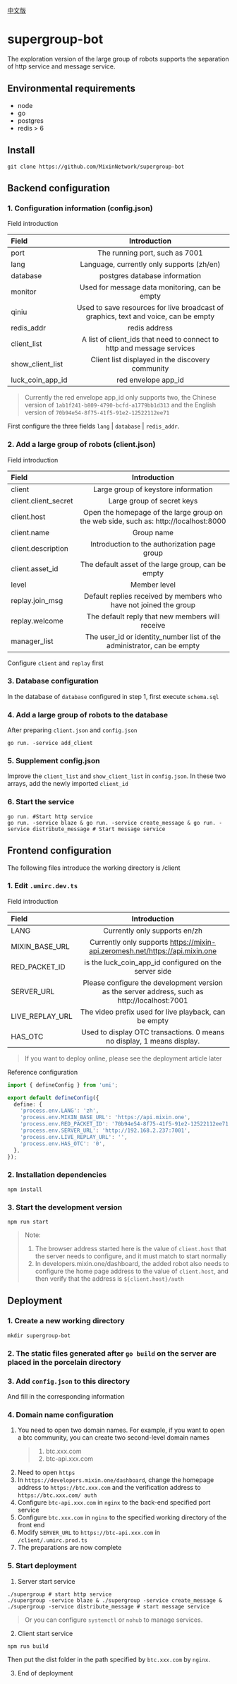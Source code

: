[中文版](README.zh-CN.md)

# supergroup-bot

The exploration version of the large group of robots supports the separation of http service and message service.

## Environmental requirements

- node
- go
- postgres
- redis > 6

## Install

```shell
git clone https://github.com/MixinNetwork/supergroup-bot
```

## Backend configuration

### 1. Configuration information (config.json)

Field introduction

| Field            |                                    Introduction                                     |
| :--------------- | :---------------------------------------------------------------------------------: |
| port             |                           The running port, such as 7001                            |
| lang             |                      Language, currently only supports (zh/en)                      |
| database         |                            postgres database information                            |
| monitor          |                   Used for message data monitoring, can be empty                    |
| qiniu            | Used to save resources for live broadcast of graphics, text and voice, can be empty |
| redis_addr       |                                    redis address                                    |
| client_list      |       A list of client_ids that need to connect to http and message services        |
| show_client_list |                  Client list displayed in the discovery community                   |
| luck_coin_app_id |                                 red envelope app_id                                 |

> Currently the red envelope app_id only supports two, the Chinese version of `1ab1f241-b809-4790-bcfd-a1779bb1d313` and the English version of `70b94e54-8f75-41f5-91e2-12522112ee71`

First configure the three fields `lang` | `database` | `redis_addr`.

### 2. Add a large group of robots (client.json)

Field introduction

| Field                |                                     Introduction                                     |
| :------------------- | :----------------------------------------------------------------------------------: |
| client               |                         Large group of keystore information                          |
| client.client_secret |                              Large group of secret keys                              |
| client.host          | Open the homepage of the large group on the web side, such as: http://localhost:8000 |
| client.name          |                                      Group name                                      |
| client.description   |                     Introduction to the authorization page group                     |
| client.asset_id      |                  The default asset of the large group, can be empty                  |
| level                |                                     Member level                                     |
| replay.join_msg      |          Default replies received by members who have not joined the group           |
| replay.welcome       |                   The default reply that new members will receive                    |
| manager_list         |        The user_id or identity_number list of the administrator, can be empty        |

Configure `client` and `replay` first

### 3. Database configuration

In the database of `database` configured in step 1, first execute `schema.sql`

### 4. Add a large group of robots to the database

After preparing `client.json` and `config.json`

```shell
go run. -service add_client
```

### 5. Supplement config.json

Improve the `client_list` and `show_client_list` in `config.json`. In these two arrays, add the newly imported `client_id`

### 6. Start the service

```shell
go run. #Start http service
go run. -service blaze & go run. -service create_message & go run. -service distribute_message # Start message service
```

## Frontend configuration

The following files introduce the working directory is /client

### 1. Edit `.umirc.dev.ts`

Field introduction

| Field           |                                         Introduction                                          |
| :-------------- | :-------------------------------------------------------------------------------------------: |
| LANG            |                                 Currently only supports en/zh                                 |
| MIXIN_BASE_URL  |         Currently only supports https://mixin-api.zeromesh.net/https://api.mixin.one          |
| RED_PACKET_ID   |                     is the luck_coin_app_id configured on the server side                     |
| SERVER_URL      | Please configure the development version as the server address, such as http://localhost:7001 |
| LIVE_REPLAY_URL |                     The video prefix used for live playback, can be empty                     |
| HAS_OTC         |            Used to display OTC transactions. 0 means no display, 1 means display.             |

> If you want to deploy online, please see the deployment article later

Reference configuration

```ts
import { defineConfig } from 'umi';

export default defineConfig({
  define: {
    'process.env.LANG': 'zh',
    'process.env.MIXIN_BASE_URL': 'https://api.mixin.one',
    'process.env.RED_PACKET_ID': '70b94e54-8f75-41f5-91e2-12522112ee71',
    'process.env.SERVER_URL': 'http://192.168.2.237:7001',
    'process.env.LIVE_REPLAY_URL': '',
    'process.env.HAS_OTC': '0',
  },
});
```

### 2. Installation dependencies

```shell
npm install
```

### 3. Start the development version

```shell
npm run start
```

> Note:
>
> 1. The browser address started here is the value of `client.host` that the server needs to configure, and it must match to start normally
> 2. In developers.mixin.one/dashboard, the added robot also needs to configure the home page address to the value of `client.host`, and then verify that the address is `${client.host}/auth`

## Deployment

### 1. Create a new working directory

```shell
mkdir supergroup-bot
```

### 2. The static files generated after `go build` on the server are placed in the porcelain directory

### 3. Add `config.json` to this directory

And fill in the corresponding information

### 4. Domain name configuration

1. You need to open two domain names. For example, if you want to open a btc community, you can create two second-level domain names
   > 1. btc.xxx.com
   > 2. btc-api.xxx.com
2. Need to open `https`
3. In `https://developers.mixin.one/dashboard`, change the homepage address to `https://btc.xxx.com` and the verification address to `https://btc.xxx.com/ auth`
4. Configure `btc-api.xxx.com` in `nginx` to the back-end specified port service
5. Configure `btc.xxx.com` in `nginx` to the specified working directory of the front end
6. Modify `SERVER_URL` to `https://btc-api.xxx.com` in `/client/.umirc.prod.ts`
7. The preparations are now complete

### 5. Start deployment

1. Server start service

```shell
./supergroup # start http service
./supergroup -service blaze & ./supergroup -service create_message & ./supergroup -service distribute_message # start message service
```

> Or you can configure `systemctl` or `nohub` to manage services.

2. Client start service

```shell
npm run build
```

Then put the dist folder in the path specified by `btc.xxx.com` by `nginx`.

3. End of deployment
